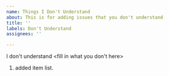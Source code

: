 ```yaml
---
name: Things I Don't Understand
about: This is for adding issues that you don't understand
title: ''
labels: Don't Understand
assignees: ''

---
```


I don't understand <fill in what you don't here>
1. added item list.
